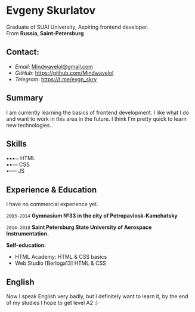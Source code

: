 # Evgeny Skurlatov
Graduate of SUAI University, Aspiring frontend developer.  
From **Russia, Saint-Petersburg**

## Contact:
* *Email*: <a href="mailto:mindwavelol@gmail.com">Mindwavelol@gmail.com</a>
* *GitHub*: <a href="https://github.com/Mindwavelol">https://github.com/Mindwavelol</a>
* *Telegram*: <a href="https://t.me/evgn_skrv">https://t.me/evgn_skrv</a>

## Summary
I am currently learning the basics of frontend development. I like what I do and want to work in this area in the future. I think I'm pretty quick to learn new technologies.

## Skills

▪▪▪▫▫ HTML  
▪▪▫▫▫ CSS  
▪▫▫▫▫ JS

## Experience & Education 

I have no commercial experience yet.

`2003-2014` **Gymnasium №33 in the city of Petropavlosk-Kamchatsky**

`2014-2018` **Saint Petersburg State University of Aerospace Instrumentation.**

**Self-education:**
* HTML Academy: HTML & CSS basics
* Web Studio [Berloga13] HTML & CSS

## English 

Now I speak English very badly, but I definitely want to learn it, by the end of my studies I hope to get level A2 :)